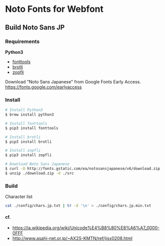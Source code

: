 # Noto Fonts for Webfont

## Build Noto Sans JP

### Requirements

**Python3**

- [fonttools](https://github.com/fonttools/fonttools)
- [brotli](https://pypi.python.org/pypi/Brotli)
- [zopfli](https://pypi.python.org/pypi/zopfli)

Download "Noto Sans Japanese" from Google Fonts Early Access.
https://fonts.google.com/earlyaccess

### Install

```sh
# Install Python3
$ brew install python3

# Install fonttools
$ pip3 install fonttools

# Install brotli
$ pip3 install brotli

# Install zopfli
$ pip3 install zopfli

# Download Noto Sans Japanese
$ curl -O http://fonts.gstatic.com/ea/notosansjapanese/v6/download.zip
$ unzip ./download.zip -d ./src
```

### Build

Character list

```sh
cat ./config/chars.jp.txt | tr -d '\n' > ./config/chars.jp.min.txt
```

#### cf.

- https://ja.wikipedia.org/wiki/Unicode%E4%B8%80%E8%A6%A7_0000-0FFF
- http://www.asahi-net.or.jp/~AX2S-KMTN/ref/jisx0208.html
